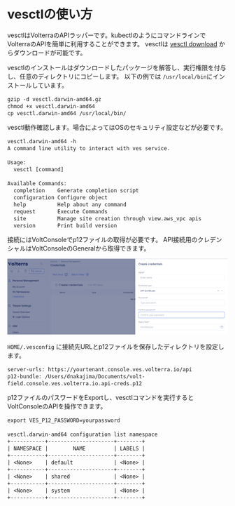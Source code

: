 # vesctlの使い方

vesctlはVolterraのAPIラッパーです。kubectlのようにコマンドラインでVolterraのAPIを簡単に利用することができます。
vesctlは
[vesctl download](https://gitlab.com/volterra.io/vesctl/-/releases)
からダウンロードが可能です。

vesctlのインストールはダウンロードしたパッケージを解答し、実行権限を付与し、任意のディレクトリにコピーします。
以下の例では `/usr/local/bin`にインストールしています。

```
gzip -d vesctl.darwin-amd64.gz
chmod +x vesctl.darwin-amd64
cp vesctl.darwin-amd64 /usr/local/bin/
```

vesctl動作確認します。場合によってはOSのセキュリティ設定などが必要です。

```
vesctl.darwin-amd64 -h
A command line utility to interact with ves service.

Usage:
  vesctl [command]

Available Commands:
  completion    Generate completion script
  configuration Configure object
  help          Help about any command
  request       Execute Commands
  site          Manage site creation through view.aws_vpc apis
  version       Print build version
```

接続にはVoltConsoleでp12ファイルの取得が必要です。
API接続用のクレデンシャルはVoltConsoleのGeneralから取得できます。

![p12](./pics/p12.png)

`HOME/.vesconfig` に接続先URLとp12ファイルを保存したディレクトリを設定します。

```
server-urls: https://yourtenant.console.ves.volterra.io/api
p12-bundle: /Users/dnakajima/Documents/volt-field.console.ves.volterra.io.api-creds.p12
```

p12ファイルのパスワードをExportし、vesctlコマンドを実行するとVoltConsoleのAPIを操作できます。

```
export VES_P12_PASSWORD=yourpassword

vesctl.darwin-amd64 configuration list namespace
+-----------+---------------------+--------+
| NAMESPACE |        NAME         | LABELS |
+-----------+---------------------+--------+
| <None>    | default             | <None> |
+-----------+---------------------+--------+
| <None>    | shared              | <None> |
+-----------+---------------------+--------+
| <None>    | system              | <None> |
+-----------+---------------------+--------+
```

